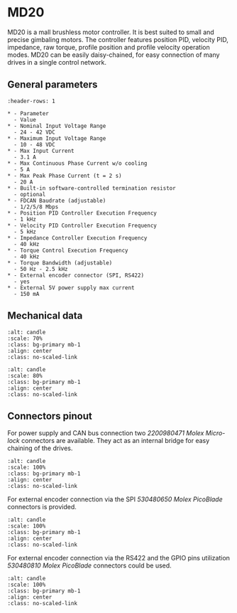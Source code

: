 # MD20

MD20 is a mall brushless motor controller. It is best suited to small and precise gimbaling motors. The controller features position PID, velocity PID, impedance, raw torque, profile position and profile velocity operation modes. MD20 can be easily daisy-chained, for easy connection of many drives in a single control network.


## General parameters

```{list-table}
:header-rows: 1

* - Parameter
  - Value
* - Nominal Input Voltage Range
  - 24 - 42 VDC
* - Maximum Input Voltage Range
  - 10 - 48 VDC
* - Max Input Current
  - 3.1 A
* - Max Continuous Phase Current w/o cooling
  - 5 A
* - Max Peak Phase Current (t = 2 s)
  - 20 A
* - Built-in software-controlled termination resistor
  - optional
* - FDCAN Baudrate (adjustable)
  - 1/2/5/8 Mbps
* - Position PID Controller Execution Frequency
  - 1 kHz
* - Velocity PID Controller Execution Frequency
  - 5 kHz
* - Impedance Controller Execution Frequency
  - 40 kHz
* - Torque Control Execution Frequency
  - 40 kHz
* - Torque Bandwidth (adjustable)
  - 50 Hz - 2.5 kHz
* - External encoder connector (SPI, RS422)
  - yes
* - External 5V power supply max current
  - 150 mA
```

## Mechanical data

```{figure} ./images/view.png
:alt: candle
:scale: 70%
:class: bg-primary mb-1
:align: center
:class: no-scaled-link
```

```{figure} ./images/mnt.png
:alt: candle
:scale: 80%
:class: bg-primary mb-1
:align: center
:class: no-scaled-link
```


## Connectors pinout

For power supply and CAN bus connection two *2200980471 Molex Micro-lock* connectors are available. They act as an internal bridge for easy chaining of the drives. 

```{figure} ./images/Adnotations_4_pin.png
:alt: candle
:scale: 100%
:class: bg-primary mb-1
:align: center
:class: no-scaled-link
```

For external encoder connection via the SPI *530480650 Molex PicoBlade* connectors is provided. 

```{figure} ./images/Adnotations_6_pin.png
:alt: candle
:scale: 100%
:class: bg-primary mb-1
:align: center
:class: no-scaled-link
```

For external encoder connection via the RS422 and the GPIO pins utilization *530480810 Molex PicoBlade* connectors could be used. 

```{figure} ./images/Adnotations_8_pin.png
:alt: candle
:scale: 100%
:class: bg-primary mb-1
:align: center
:class: no-scaled-link
```